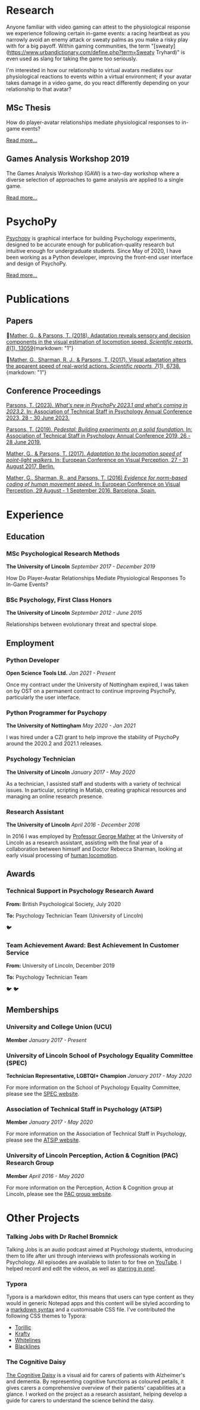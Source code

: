 # Research

Anyone familiar with video gaming can attest to the physiological response we experience following certain in-game events: a racing heartbeat as you narrowly avoid an enemy attack or sweaty palms as you make a risky play with for a big payoff. Within gaming communities, the term "[sweaty](https://www.urbandictionary.com/define.php?term=Sweaty Tryhard)" is even used as slang for taking the game too seriously.

I'm interested in how our relationship to virtual avatars mediates our physiological reactions to events within a virtual environment; if your avatar takes damage in a video game, do you react differently depending on your relationship to that avatar?

## MSc Thesis
How do player-avatar relationships mediate physiological responses to in-game events?

[Read more...](articles/msc.html#content)


## Games Analysis Workshop 2019

The Games Analysis Workshop (GAW) is a two-day workshop where a diverse selection of approaches to game analysis are applied to a single game.

[Read more...](articles/gaw2019.html#content)

# PsychoPy

[Psychopy](https://opensciencetools.org/#psychopy) is graphical interface for building Psychology experiments, designed to be accurate enough for publication-quality research but intuitive enough for undergraduate students. Since May of 2020, I have been working as a Python developer, improving the front-end user interface and design of PsychoPy.

[Read more...](articles/psychopy.html#content)

# Publications

## Papers
🏐[Mather, G., & Parsons, T. (2018). Adaptation reveals sensory and decision components in the visual estimation of locomotion speed. *Scientific reports, 8*(1), 13059](https://doi.org/https://doi.org/10.1038/s41598-018-30230-1){markdown: "1"}

🏐[Mather, G., Sharman, R. J., & Parsons, T. (2017). Visual adaptation alters the apparent speed of real-world actions. *Scientific reports, 7*(1), 6738.](https://doi.org/10.1038/s41598-017-06841-5){markdown: "1"}

## Conference Proceedings

[Parsons, T. (2023). *What's new in PsychoPy 2023.1 and what's coming in 2023.2.* In: Association of Technical Staff in Psychology Annual Conference 2023, 28 - 30 June 2023. ](http://atsip.ac.uk/)

[Parsons, T. (2019). *Pedestal: Building experiments on a solid foundation.* In: Association of Technical Staff in Psychology Annual Conference 2019, 26 - 28 June 2019. ](http://atsip.ac.uk/)

[Mather, G., & Parsons, T. (2017). *Adaptation to the locomotion speed of point-light walkers.* In: European Conference on Visual Perception, 27 - 31 August 2017, Berlin. ](http://eprints.lincoln.ac.uk/29783/)

[Mather, G., Sharman, R., and Parsons, T. (2016) *Evidence for norm-based coding of human movement speed.* In: European Conference on Visual Perception, 29 August - 1 September 2016, Barcelona, Spain.](http://eprints.lincoln.ac.uk/29783/)

# Experience

## Education

### MSc Psychological Research Methods
**The University of Lincoln**
*September 2017 - December 2019*

How Do Player-Avatar Relationships Mediate Physiological Responses To In-Game Events?

### BSc Psychology, First Class Honors
**The University of Lincoln**
*September 2012 - June 2015*

Relationships between evolutionary threat and spectral slope.

## Employment

### Python Developer
**Open Science Tools Ltd.**
*Jan 2021 - Present*

Once my contract under the University of Nottingham expired, I was taken on by OST on a permanent contract to continue improving PsychoPy, particularly the user interface.

### Python Programmer for Psychopy
**The University of Nottingham**
*May 2020 - Jan 2021*

I was hired under a CZI grant to help improve the stability of PsychoPy around the 2020.2 and 2021.1 releases.

### Psychology Technician
**The University of Lincoln**
*January 2017 - May 2020*

As a technician, I assisted staff and students with a variety of technical issues. In particular, scripting in Matlab, creating graphical resources and managing an online research presence.

### Research Assistant
**The University of Lincoln**
*April 2016 - December 2016*

In 2016 I was employed by [Professor George Mather](https://gmresearch2016.blogs.lincoln.ac.uk/) at the University of Lincoln as a research assistant, assisting with the final year of a collaboration between himself and Doctor Rebecca Sharman, looking at early visual processing of [human locomotion](https://www.tandfonline.com/doi/abs/10.1080/14786443408648481").

## Awards

### Technical Support in Psychology Research Award

**From:** British Psychological Society, July 2020

**To:** Psychology Technician Team (University of Lincoln)

🐦[](https://twitter.com/PsychLincoln/status/1282585568032030720)


### Team Achievement Award: Best Achievement In Customer Service

**From:** University of Lincoln, December 2019

**To:** Psychology Technician Team

🐦[](https://twitter.com/ToddEParsons/status/1197167328800256005)
🐦[](https://twitter.com/PsychLincoln/status/1197477709896716288)

## Memberships

### University and College Union (UCU)
**Member**
*January 2017 - Present*

### University of Lincoln School of Psychology Equality Committee (SPEC)
**Technician Representative, LGBTQI+ Champion**
*January 2017 - May 2020*

For more information on the School of Psychology Equality Committee, please see the [SPEC website](https://spec.blogs.lincoln.ac.uk).

### Association of Technical Staff in Psychology (ATSiP)
**Member**
*January 2017 - May 2020*

For more information on the Association of Technical Staff in Psychology, please see the [ATSiP website](https://atsip.ac.uk).

### University of Lincoln Perception, Action & Cognition (PAC) Research Group
**Member**
*April 2016 - May 2020*

For more information on the Perception, Action & Cognition group at Lincoln, please see the [PAC group website](https://pacgroup.blogs.lincoln.ac.uk/).

# Other Projects

### Talking Jobs with Dr Rachel Bromnick
Talking Jobs is an audio podcast aimed at Psychology students, introducing them to life after uni through interviews with professionals working in Psychology. All episodes are available to listen to for free on [YouTube](https://www.youtube.com/playlist?list=PLAlqARNMz-RzM-IO9iwb-E22X2g9k3cuC). I helped record and edit the videos, as well as [starring in one!](https://www.youtube.com/watch?v=lOEQfUlTxc4).

### Typora
Typora is a markdown editor, this means that users can type content as they would in generic Notepad apps and this content will be styled according to a [markdown syntax](https://www.markdownguide.org/basic-syntax/) and a customisable CSS file. I've contributed the following CSS themes to Typora:
- [Torillic](https://theme.typora.io/theme/Torillic/)
- [Krafty](https://theme.typora.io/theme/Krafty/)
- [Whitelines](https://theme.typora.io/theme/Whitelines/)
- [Blacklines](https://theme.typora.io/theme/Blacklines/)

### The Cognitive Daisy
[The Cognitive Daisy](https://doi.org/10.1177%2F1471301216673918) is a visual aid for carers of patients with Alzheimer's and dementia. By representing cognitive functions as coloured petails, it gives carers a comprehensive overview of their patients' capabilities at a glance. I worked on the project as a research assistant, helping develop a guide for carers to understand the science behind the daisy.